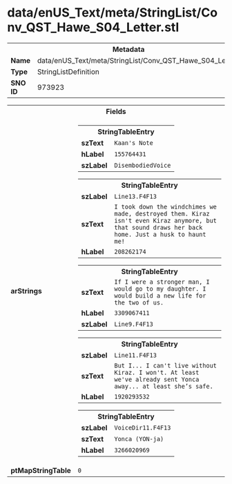 <h1>data/enUS_Text/meta/StringList/Conv_QST_Hawe_S04_Letter.stl</h1><table><tr><th colspan="100%">Metadata</th></tr><tr><td><b>Name</b></td><td>data/enUS_Text/meta/StringList/Conv_QST_Hawe_S04_Letter.stl</td></tr><tr><td><b>Type</b></td><td>StringListDefinition</td></tr><tr><td><b>SNO ID</b></td><td>973923</td></tr></table>

<table><tr><th colspan="100%">Fields</th></tr><tr><td><b>arStrings</b></td><td><table><tr><th colspan="100%">StringTableEntry</th></tr><tr><td><b>szText</b></td><td><code>Kaan's Note</code></td></tr><tr><td><b>hLabel</b></td><td><code>155764431</code></td></tr><tr><td><b>szLabel</b></td><td><code>DisembodiedVoice</code></td></tr></table>


<table><tr><th colspan="100%">StringTableEntry</th></tr><tr><td><b>szLabel</b></td><td><code>Line13.F4F13</code></td></tr><tr><td><b>szText</b></td><td><code>I took down the windchimes we made, destroyed them. Kiraz isn't even Kiraz anymore, but that sound draws her back home. Just a husk to haunt me!</code></td></tr><tr><td><b>hLabel</b></td><td><code>208262174</code></td></tr></table>


<table><tr><th colspan="100%">StringTableEntry</th></tr><tr><td><b>szText</b></td><td><code>If I were a stronger man, I would go to my daughter. I would build a new life for the two of us.</code></td></tr><tr><td><b>hLabel</b></td><td><code>3309067411</code></td></tr><tr><td><b>szLabel</b></td><td><code>Line9.F4F13</code></td></tr></table>


<table><tr><th colspan="100%">StringTableEntry</th></tr><tr><td><b>szLabel</b></td><td><code>Line11.F4F13</code></td></tr><tr><td><b>szText</b></td><td><code>But I... I can't live without Kiraz. I won't. At least we've already sent Yonca away... at least she’s safe.</code></td></tr><tr><td><b>hLabel</b></td><td><code>1920293532</code></td></tr></table>


<table><tr><th colspan="100%">StringTableEntry</th></tr><tr><td><b>szLabel</b></td><td><code>VoiceDir11.F4F13</code></td></tr><tr><td><b>szText</b></td><td><code>Yonca (YON-ja)</code></td></tr><tr><td><b>hLabel</b></td><td><code>3266020969</code></td></tr></table>


</td></tr><tr><td><b>ptMapStringTable</b></td><td><code>0</code></td></tr></table>

